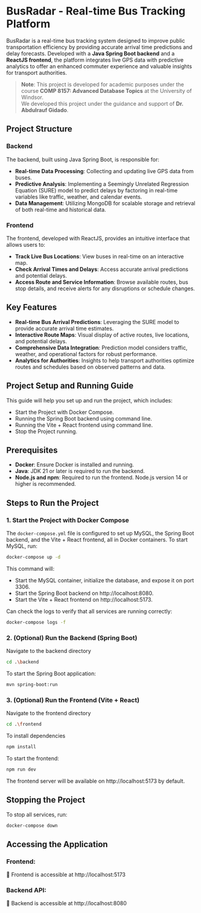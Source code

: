 # BusRadar - Real-time Bus Tracking Platform

BusRadar is a real-time bus tracking system designed to improve public transportation efficiency by providing accurate arrival time predictions and delay forecasts. Developed with a **Java Spring Boot backend** and a **ReactJS frontend**, the platform integrates live GPS data with predictive analytics to offer an enhanced commuter experience and valuable insights for transport authorities.

> **Note**: This project is developed for academic purposes under the course **COMP 8157: Advanced Database Topics** at the University of Windsor.  
> We developed this project under the guidance and support of **Dr. Abdulrauf Gidado**.

## Project Structure

### Backend

The backend, built using Java Spring Boot, is responsible for:

- **Real-time Data Processing**: Collecting and updating live GPS data from buses.
- **Predictive Analysis**: Implementing a Seemingly Unrelated Regression Equation (SURE) model to predict delays by factoring in real-time variables like traffic, weather, and calendar events.
- **Data Management**: Utilizing MongoDB for scalable storage and retrieval of both real-time and historical data.

### Frontend

The frontend, developed with ReactJS, provides an intuitive interface that allows users to:

- **Track Live Bus Locations**: View buses in real-time on an interactive map.
- **Check Arrival Times and Delays**: Access accurate arrival predictions and potential delays.
- **Access Route and Service Information**: Browse available routes, bus stop details, and receive alerts for any disruptions or schedule changes.

## Key Features

- **Real-time Bus Arrival Predictions**: Leveraging the SURE model to provide accurate arrival time estimates.
- **Interactive Route Maps**: Visual display of active routes, live locations, and potential delays.
- **Comprehensive Data Integration**: Prediction model considers traffic, weather, and operational factors for robust performance.
- **Analytics for Authorities**: Insights to help transport authorities optimize routes and schedules based on observed patterns and data.

## Project Setup and Running Guide

This guide will help you set up and run the project, which includes:

- Start the Project with Docker Compose.
- Running the Spring Boot backend using command line.
- Running the Vite + React frontend using command line.
- Stop the Project running.

## Prerequisites

- **Docker**: Ensure Docker is installed and running.
- **Java**: JDK 21 or later is required to run the backend.
- **Node.js and npm**: Required to run the frontend. Node.js version 14 or higher is recommended.

## Steps to Run the Project

### 1. Start the Project with Docker Compose

The `docker-compose.yml` file is configured to set up MySQL, the Spring Boot backend, and the Vite + React frontend, all in Docker containers.
To start MySQL, run:

```bash
docker-compose up -d
```

This command will:

- Start the MySQL container, initialize the database, and expose it on port 3306.
- Start the Spring Boot backend on http://localhost:8080.
- Start the Vite + React frontend on http://localhost:5173.

Can check the logs to verify that all services are running correctly:

```bash
docker-compose logs -f
```

### 2. (Optional) Run the Backend (Spring Boot)

Navigate to the backend directory

```bash
cd .\backend
```

To start the Spring Boot application:

```bash
mvn spring-boot:run
```

### 3. (Optional) Run the Frontend (Vite + React)

Navigate to the frontend directory

```bash
cd .\frontend
```

To install dependencies

```bash
npm install
```

To start the frontend:

```bash
npm run dev
```

The frontend server will be available on http://localhost:5173 by default.

## Stopping the Project

To stop all services, run:

```bash
docker-compose down
```

## Accessing the Application

### Frontend:

:link: Frontend is accessible at http://localhost:5173

### Backend API:

:link: Backend is accessible at http://localhost:8080

